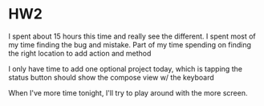 HW2
===

I spent about 15 hours this time and really see the different. I spent most of my time finding the bug and mistake. Part of my time spending on finding the right location to add action and method

I only have time to add one optional project today, which is tapping the status button should show the compose view w/ the keyboard

When I've more time tonight, I'll try to play around with the more screen.
